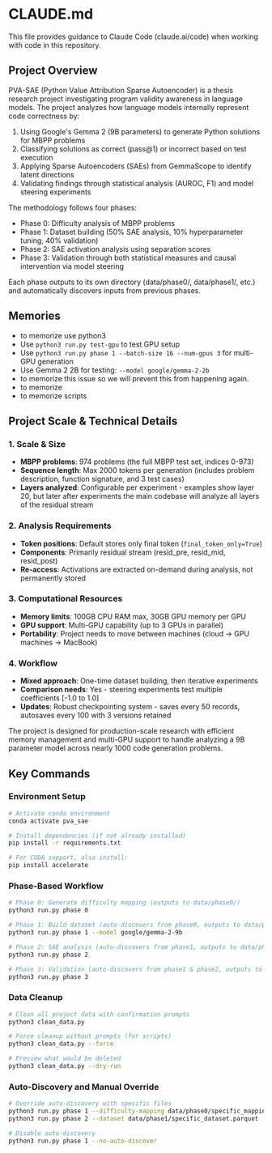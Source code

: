 # CLAUDE.md

This file provides guidance to Claude Code (claude.ai/code) when working with code in this repository.

## Project Overview

PVA-SAE (Python Value Attribution Sparse Autoencoder) is a thesis research project investigating program validity awareness in language models. The project analyzes how language models internally represent code correctness by:

1. Using Google's Gemma 2 (9B parameters) to generate Python solutions for MBPP problems
2. Classifying solutions as correct (pass@1) or incorrect based on test execution
3. Applying Sparse Autoencoders (SAEs) from GemmaScope to identify latent directions
4. Validating findings through statistical analysis (AUROC, F1) and model steering experiments

The methodology follows four phases:
- Phase 0: Difficulty analysis of MBPP problems
- Phase 1: Dataset building (50% SAE analysis, 10% hyperparameter tuning, 40% validation)
- Phase 2: SAE activation analysis using separation scores
- Phase 3: Validation through both statistical measures and causal intervention via model steering

Each phase outputs to its own directory (data/phase0/, data/phase1/, etc.) and automatically discovers inputs from previous phases.

## Memories
- to memorize use python3
- Use `python3 run.py test-gpu` to test GPU setup
- Use `python3 run.py phase 1 --batch-size 16 --num-gpus 3` for multi-GPU generation
- Use Gemma 2 2B for testing: `--model google/gemma-2-2b`
- to memorize this issue so we will prevent this from happening again.
- to memorize
- to memorize scripts

## Project Scale & Technical Details

### 1. Scale & Size
- **MBPP problems**: 974 problems (the full MBPP test set, indices 0-973)
- **Sequence length**: Max 2000 tokens per generation (includes problem description, function signature, and 3 test cases)
- **Layers analyzed**: Configurable per experiment - examples show layer 20, but later after experiments the main codebase will analyze all layers of the residual stream

### 2. Analysis Requirements
- **Token positions**: Default stores only final token (`final_token_only=True`)
- **Components**: Primarily residual stream (resid_pre, resid_mid, resid_post)
- **Re-access**: Activations are extracted on-demand during analysis, not permanently stored

### 3. Computational Resources
- **Memory limits**: 100GB CPU RAM max, 30GB GPU memory per GPU
- **GPU support**: Multi-GPU capability (up to 3 GPUs in parallel)
- **Portability**: Project needs to move between machines (cloud → GPU machines → MacBook)

### 4. Workflow
- **Mixed approach**: One-time dataset building, then iterative experiments
- **Comparison needs**: Yes - steering experiments test multiple coefficients [-1.0 to 1.0]
- **Updates**: Robust checkpointing system - saves every 50 records, autosaves every 100 with 3 versions retained

The project is designed for production-scale research with efficient memory management and multi-GPU support to handle analyzing a 9B parameter model across nearly 1000 code generation problems.

## Key Commands

### Environment Setup
```bash
# Activate conda environment
conda activate pva_sae

# Install dependencies (if not already installed)
pip install -r requirements.txt

# For CUDA support, also install:
pip install accelerate
```

### Phase-Based Workflow
```bash
# Phase 0: Generate difficulty mapping (outputs to data/phase0/)
python3 run.py phase 0

# Phase 1: Build dataset (auto-discovers from phase0, outputs to data/phase1/)
python3 run.py phase 1 --model google/gemma-2-9b

# Phase 2: SAE analysis (auto-discovers from phase1, outputs to data/phase2/)
python3 run.py phase 2

# Phase 3: Validation (auto-discovers from phase1 & phase2, outputs to data/phase3/)
python3 run.py phase 3
```

### Data Cleanup
```bash
# Clean all project data with confirmation prompts
python3 clean_data.py

# Force cleanup without prompts (for scripts)
python3 clean_data.py --force

# Preview what would be deleted
python3 clean_data.py --dry-run
```

### Auto-Discovery and Manual Override
```bash
# Override auto-discovery with specific files
python3 run.py phase 1 --difficulty-mapping data/phase0/specific_mapping.parquet
python3 run.py phase 2 --dataset data/phase1/specific_dataset.parquet

# Disable auto-discovery
python3 run.py phase 1 --no-auto-discover
```